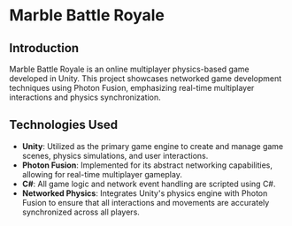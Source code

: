 # Marble Battle Royale

## Introduction
Marble Battle Royale is an online multiplayer physics-based game developed in Unity. This project showcases networked game development techniques using Photon Fusion, emphasizing real-time multiplayer interactions and physics synchronization.

## Technologies Used

- **Unity**: Utilized as the primary game engine to create and manage game scenes, physics simulations, and user interactions.
- **Photon Fusion**: Implemented for its abstract networking capabilities, allowing for real-time multiplayer gameplay.
- **C#**: All game logic and network event handling are scripted using C#.
- **Networked Physics**: Integrates Unity's physics engine with Photon Fusion to ensure that all interactions and movements are accurately synchronized across all players.
